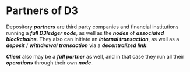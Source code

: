 # Partners of D3

Depository **_partners_** are third party companies and financial institutions running a **_full D3ledger node_**, as well as the **_nodes_** of **_associated blockchains_**. They also can initiate an **_internal transaction_**, as well as a **_deposit_** / **_withdrawal_** **_transaction_** via a **_decentralized link_**.

**_Client_** also may be a **_full partner_** as well, and in that case they run all their **_operations_** through their own **_node_**.

